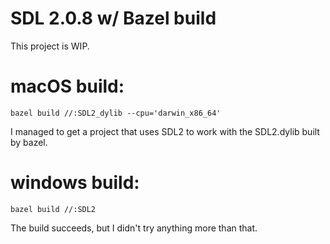 # SDL 2.0.8 w/ Bazel build

This project is WIP.

# macOS build:

```
bazel build //:SDL2_dylib --cpu='darwin_x86_64'
```

I managed to get a project that uses SDL2 to work with the SDL2.dylib built by bazel.

# windows build:
```
bazel build //:SDL2
```

The build succeeds, but I didn't try anything more than that.